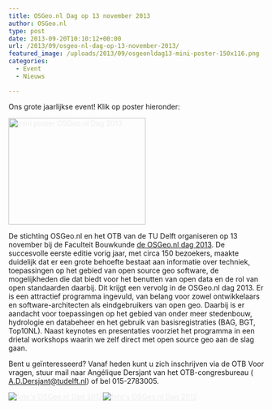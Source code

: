 ```yaml
---
title: OSGeo.nl Dag op 13 november 2013
author: OSGeo.nl
type: post
date: 2013-09-20T10:10:12+00:00
url: /2013/09/osgeo-nl-dag-op-13-november-2013/
featured_image: /uploads/2013/09/osgeonldag13-mini-poster-150x116.png
categories:
  - Event
  - Nieuws

---
```

Ons grote jaarlijkse event! Klik op poster hieronder:

<a style="color: #eeeeee;" href="http://io.osgeo.nl/sitecontent/osgeonl_dag/osgeonl_dag_2013.html"><img loading="lazy" class="alignnone" src="http://io.osgeo.nl/sitecontent/osgeonl_dag/media/osgeonldag13/mini-poster-page.png" alt="mini poster OSGeo.nl Dag 2013" width="270" height="210" /></a>

De stichting OSGeo.nl en het OTB van de TU Delft organiseren op 13 november bij de Faculteit Bouwkunde [de OSGeo.nl dag 2013][1]. De succesvolle eerste editie vorig jaar, met circa 150 bezoekers, maakte duidelijk dat er een grote behoefte bestaat aan informatie over techniek, toepassingen op het gebied van open source geo software, de mogelijkheden die dat biedt voor het benutten van open data en de rol van open standaarden daarbij. Dit krijgt een vervolg in de OSGeo.nl dag 2013. Er is een attractief programma ingevuld, van belang voor zowel ontwikkelaars en software-architecten als eindgebruikers van open geo. Daarbij is er aandacht voor toepassingen op het gebied van onder meer stedenbouw, hydrologie en databeheer en het gebruik van basisregistraties (BAG, BGT, Top10NL). Naast keynotes en presentaties voorziet het programma in een drietal workshops waarin we zelf direct met open source geo aan de slag gaan.

Bent u geïnteresseerd? Vanaf heden kunt u zich inschrijven via de OTB Voor vragen, stuur mail naar Angélique Dersjant van het OTB-congresbureau ( A.D.Dersjant@tudelft.nl) of bel 015-2783005.

<a style="color: #eeeeee;" href="http://www.flickr.com/photos/tags/osgeonldag12"><img src="http://io.osgeo.nl/sitecontent/osgeonl_dag/media/osgeonldag12/thumbs/osgeonldag12-thumb-03.jpg" alt="foto's OSGeo.nl Dag 2012" /></a><a style="color: #eeeeee;" href="http://www.flickr.com/photos/tags/osgeonldag12"><img src="http://io.osgeo.nl/sitecontent/osgeonl_dag/media/osgeonldag12/thumbs/osgeonldag12-thumb-04.jpg" alt="foto's OSGeo.nl Dag 2012" /></a>

&nbsp;

 [1]: http://io.osgeo.nl/sitecontent/osgeonl_dag/osgeonl_dag_2013.html